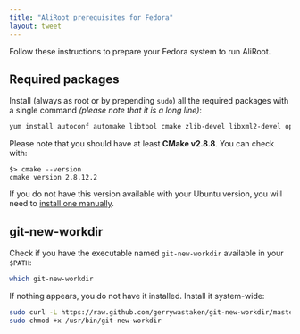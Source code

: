 ```yaml
---
title: "AliRoot prerequisites for Fedora"
layout: tweet
---
```


Follow these instructions to prepare your Fedora system to run
AliRoot.


Required packages
-----------------

Install (always as root or by prepending `sudo`) all the required
packages with a single command *(please note that it is a long line)*:

```bash
yum install autoconf automake libtool cmake zlib-devel libxml2-devel openssl-devel gcc-c++ gcc-gfortran make libX11-devel libXpm-devel libXft-devel libXext-devel mesa-libGLU-devel CGAL-devel subversion
```

Please note that you should have at least **CMake v2.8.8**. You can
check with:

```console
$> cmake --version
cmake version 2.8.12.2
```

If you do not have this version available with your Ubuntu version,
you will need to
[install one manually](http://www.cmake.org/download/).


git-new-workdir
---------------

Check if you have the executable named `git-new-workdir` available in
your `$PATH`:

```sh
which git-new-workdir
```

If nothing appears, you do not have it installed. Install it
system-wide:

```sh
sudo curl -L https://raw.github.com/gerrywastaken/git-new-workdir/master/git-new-workdir -o /usr/bin/git-new-workdir
sudo chmod +x /usr/bin/git-new-workdir
```
